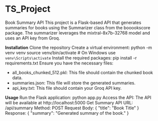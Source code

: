 # TS_Project

Book Summary API
This project is a Flask-based API that generates summaries for books using the Summarizer class from the booookscore package. The summarizer leverages the mixtral-8x7b-32768 model and uses an API key from Groq.

**Installation**
Clone the repository
Create a virtual environment:
  python -m venv venv
  source venv/bin/activate  # On Windows use `venv\Scripts\activate`
Install the required packages:
  pip install -r requirements.txt
Ensure you have the necessary files:
  - all_books_chunked_512.pkl: This file should contain the chunked book data.
  - summaries.json: This file will store the generated summaries.
  - api_key.txt: This file should contain your Groq API key.

**Usage**
Run the Flask application:
  python app.py
Access the API:
The API will be available at http://localhost:5000
Get Summary API
URL: /api/summary
Method: POST
Request Body:
{
    "title": "Book Title"
}
Response:
{
    "summary": "Generated summary of the book."
}

